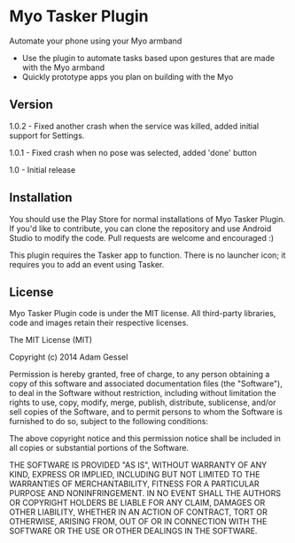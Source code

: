 Myo Tasker Plugin
=========

Automate your phone using your Myo armband

  - Use the plugin to automate tasks based upon gestures that are made with the Myo armband
  - Quickly prototype apps you plan on building with the Myo

Version
----

1.0.2 - Fixed another crash when the service was killed, added initial support for Settings.

1.0.1 - Fixed crash when no pose was selected, added 'done' button

1.0 - Initial release

Installation
--------------
You should use the Play Store for normal installations of Myo Tasker Plugin. If you'd like to contribute, you can clone the repository and use Android Studio to modify the code. Pull requests are welcome and encouraged :)

This plugin requires the Tasker app to function. There is no launcher icon; it requires you to add an event using Tasker.

License
----

Myo Tasker Plugin code is under the MIT license. All third-party libraries, code and images retain their respective licenses.

The MIT License (MIT)

Copyright (c) 2014 Adam Gessel

Permission is hereby granted, free of charge, to any person obtaining a copy
of this software and associated documentation files (the "Software"), to deal
in the Software without restriction, including without limitation the rights
to use, copy, modify, merge, publish, distribute, sublicense, and/or sell
copies of the Software, and to permit persons to whom the Software is
furnished to do so, subject to the following conditions:

The above copyright notice and this permission notice shall be included in
all copies or substantial portions of the Software.

THE SOFTWARE IS PROVIDED "AS IS", WITHOUT WARRANTY OF ANY KIND, EXPRESS OR
IMPLIED, INCLUDING BUT NOT LIMITED TO THE WARRANTIES OF MERCHANTABILITY,
FITNESS FOR A PARTICULAR PURPOSE AND NONINFRINGEMENT. IN NO EVENT SHALL THE
AUTHORS OR COPYRIGHT HOLDERS BE LIABLE FOR ANY CLAIM, DAMAGES OR OTHER
LIABILITY, WHETHER IN AN ACTION OF CONTRACT, TORT OR OTHERWISE, ARISING FROM,
OUT OF OR IN CONNECTION WITH THE SOFTWARE OR THE USE OR OTHER DEALINGS IN
THE SOFTWARE.
